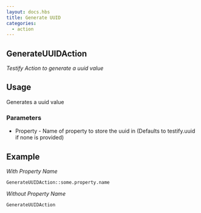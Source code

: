 ```yaml
---
layout: docs.hbs
title: Generate UUID
categories:
  - action
---
```


## GenerateUUIDAction
*Testify Action to generate a uuid value*

## Usage
Generates a uuid value

### Parameters
* Property - Name of property to store the uuid in (Defaults to testify.uuid if none is provided)

## Example
*With Property Name*

    GenerateUUIDAction::some.property.name

*Without Property Name*

    GenerateUUIDAction
